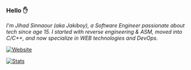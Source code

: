 ### Hello ✋

*I'm Jihad Sinnaour (aka Jakiboy), a Software Engineer passionate about tech since age 15. I started with reverse engineering & ASM, moved into C/C++, and now specialize in WEB technologies and DevOps.*

[![Website](https://img.shields.io/badge/Read-more-ff652f?style=for-the-badge&logoColor=white)](https://info.jihadsinnaour.com/resume)

[![Stats](https://github-readme-stats.vercel.app/api?username=Jakiboy&show_icons=true&theme=codeSTACKr)](https://github.com/Jakiboy?tab=repositories)
